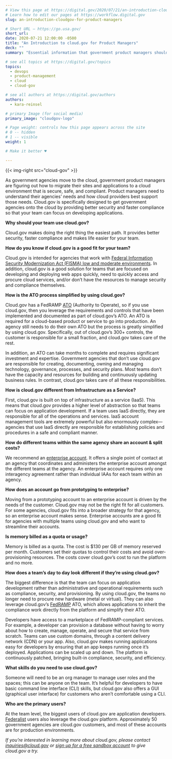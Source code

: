 ```yaml
---
# View this page at https://digital.gov/2020/07/21/an-introduction-cloudgov-for-product-managers
# Learn how to edit our pages at https://workflow.digital.gov
slug: an-introduction-cloudgov-for-product-managers

# Short URL — https://go.usa.gov/
short_url: 
date: 2020-07-21 12:00:00 -0500
title: "An Introduction to cloud.gov for Product Managers"
deck: ""
summary: "Essential information that government product managers should know about cloud.gov."

# see all topics at https://digital.gov/topics
topics: 
  - devops
  - product-management
  - cloud
  - cloud-gov

# see all authors at https://digital.gov/authors
authors: 
  - kara-reinsel

# primary Image (for social media)
primary_image: "cloudgov-logo"

# Page weight: controls how this page appears across the site
# 0 -- hidden
# 1 -- visible
weight: 1

# Make it better ♥

---
```


{{< img-right src="cloud-gov" >}}

As government agencies move to the cloud, government product managers are figuring out how to migrate their sites and applications to a cloud environment that is secure, safe, and compliant. Product managers need to understand their agencies’ needs and how cloud providers best support those needs. Cloud.gov is specifically designed to get government agencies onto the cloud by providing better security and faster compliance so that your team can focus on developing applications. 

**Why should your team use cloud.gov?** 

Cloud.gov makes doing the right thing the easiest path. It provides better security, faster compliance and makes life easier for your team. 

**How do you know if cloud.gov is a good fit for your team?** 

Cloud.gov is intended for agencies that work with [Federal Information Security Modernization Act (FISMA) low and moderate environments](https://www.fedramp.gov/understanding-baselines-and-impact-levels/). In addition, cloud.gov is a good solution for teams that are focused on developing and deploying web apps quickly, need to quickly access and procure cloud services, and/or don’t have the resources to manage security and compliance themselves. 

**How is the ATO process simplified by using cloud.gov?** 

Cloud.gov has a FedRAMP [ATO](https://before-you-ship.18f.gov/) (Authority to Operate), so if you use cloud.gov, then you leverage the requirements and controls that have been implemented and documented as part of cloud.gov’s ATO. An ATO is required for a cloud-based product or service to go into production. An agency still needs to do their own ATO but the process is greatly simplified by using cloud.gov. Specifically, out of cloud.gov’s 300+ controls, the customer is responsible for a small fraction, and cloud.gov takes care of the rest. 

In addition, an ATO can take months to complete and requires significant investment and expertise. Government agencies that don’t use cloud.gov are responsible for creating, documenting, owning and managing technology, governance, processes, and security plans. Most teams don’t have the capacity and resources for building and continuously updating business rules. In contrast, cloud.gov takes care of all these responsibilities. 

**How is cloud.gov different from Infrastructure as a Service?** 

First, cloud.gov is built on top of infrastructure as a service (IaaS). This means that cloud.gov provides a higher level of abstraction so that teams can focus on application development. If a team uses IaaS directly, they are responsible for all of the operations and services. IaaS account management tools are extremely powerful but also enormously complex—agencies that use IaaS directly are responsible for establishing policies and procedures in a safe and compliant manner. 

**How do different teams within the same agency share an account & split costs?** 

We recommend an [enterprise account](https://cloud.gov/docs/overview/enterprise-approach-to-cloud/). It offers a single point of contact at an agency that coordinates and administers the enterprise account amongst the different teams at the agency. An enterprise account requires only one interagency agreement rather than individual IAAs for each team within an agency. 

**How does an account go from prototyping to enterprise?** 

Moving from a prototyping account to an enterprise account is driven by the needs of the customer. Cloud.gov may not be the right fit for all customers. For some agencies, cloud.gov fits into a broader strategy for that agency, so an enterprise account makes sense. Enterprise accounts are a good fit for agencies with multiple teams using cloud.gov and who want to streamline their accounts. 

**Is memory billed as a quota or usage?** 

Memory is billed as a quota. The cost is $130 per GB of memory reserved per month. Customers set their quotas to control their costs and avoid over-provisioning resources. The costs cover cloud.gov’s cost to run the platform and no more. 

**How does a team’s day to day look different if they’re using cloud.gov?** 

The biggest difference is that the team can focus on application development rather than administrative and operational requirements such as compliance, security, and provisioning. By using cloud.gov, the teams no longer need to procure new hardware (metal or virtual). They can also leverage cloud.gov’s [FedRAMP](https://www.fedramp.gov) ATO, which allows applications to inherit the compliance work directly from the platform and simplify their ATO. 

Developers have access to a marketplace of FedRAMP-compliant services. For example, a developer can provision a database without having to worry about how to create, manage, operate, and secure that service from scratch. Teams can use custom domains, through a content delivery network (CDN) or your app. Also, cloud.gov makes running applications easy for developers by ensuring that an app keeps running once it’s deployed. Applications can be scaled up and down. The platform is continuously patched, bringing built-in compliance, security, and efficiency. 

**What skills do you need to use cloud.gov?** 

Someone will need to be an org manager to manage user roles and the spaces; this can be anyone on the team. It’s helpful for developers to have basic command line interface (CLI) skills, but cloud.gov also offers a GUI (graphical user interface) for customers who aren’t comfortable using a CLI. 

**Who are the primary users?** 

At the team level, the biggest users of cloud.gov are application developers. [Federalist](https://federalist.18f.gov/documentation/) users also leverage the cloud.gov platform. Approximately 50 government agencies are cloud.gov customers, and most of these accounts are for production environments.

_If you’re interested in learning more about cloud.gov, please contact [inquiries@cloud.gov](mailto:inquiries@cloud.gov) or [sign up for a free sandbox account](https://www.cloud.gov/sign-up/) to give cloud.gov a try._
